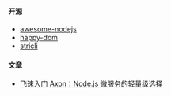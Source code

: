 #### 开源
- [awesome-nodejs](https://github.com/sindresorhus/awesome-nodejs)
- [happy-dom](https://github.com/capricorn86/happy-dom)
- [stricli](https://github.com/bloomberg/stricli)

#### 文章
- [飞速入门 Axon：Node.js 微服务的轻量级选择](https://juejin.cn/post/7492262743697801225)
